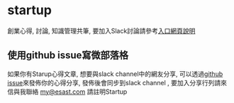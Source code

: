 # startup

創業心得, 討論, 知識管理共筆, 要加入Slack討論請參考[入口網頁說明](https://softnshare.wordpress.com/slack/startup/)

## 使用github issue寫微部落格
如果你有Starup心得文章, 想要與slack channel中的網友分享, 可以透過[github issue](https://github.com/softnshare/startup/issues)來發佈你的心得分享, 發佈後會同步到slack channel , 要加入分享行列請來信與我聯絡 my@esast.com 請註明Startup
